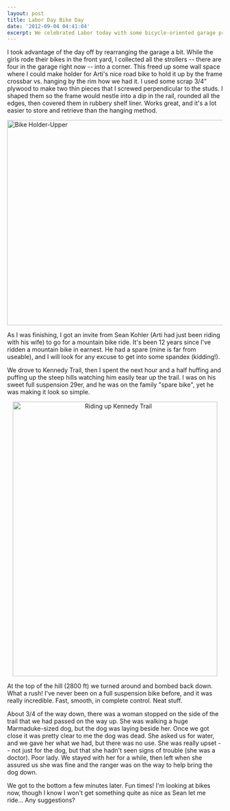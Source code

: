 ```yaml
---
layout: post
title: Labor Day Bike Day
date: '2012-09-04 04:41:04'
excerpt: We celebrated Labor today with some bicycle-oriented garage projects, and I went for a ride with Sean Kohler, after 12 years away from a mountain bike.
---
```

I took advantage of the day off by rearranging the garage a bit.  While the girls rode their bikes in the front yard, I collected all the strollers -- there are four in the garage right now -- into a corner.  This freed up some wall space where I could make holder for Arti's nice road bike to hold it up by the frame crossbar vs. hanging by the rim how we had it.  I used some scrap 3/4" plywood to make two thin pieces that I screwed perpendicular to the studs.  I shaped them so the frame would nestle into a dip in the rail, rounded all the edges, then covered them in rubbery shelf liner.  Works great, and it's a lot easier to store and retrieve than the hanging method.

<a href="http://www.flickr.com/photos/thenobot/7927584826/" title="Bike Holder-Upper by thenobot, on Flickr"><img src="https://farm9.staticflickr.com/8443/7927584826_b50c730ec1_z.jpg" width="640" height="478" alt="Bike Holder-Upper"></a>

As I was finishing, I got an invite from Sean Kohler (Arti had just been riding with his wife) to go for a mountain bike ride.  It's been 12 years since I've ridden a mountain bike in earnest.  He had a spare (mine is far from useable), and I will look for any excuse to get into some spandex (kidding!).  

We drove to Kennedy Trail, then I spent the next hour and a half huffing and puffing up the steep hills watching him easily tear up the trail.  I was on his sweet full suspension 29er, and he was on the family "spare bike", yet he was making it look so simple.

<div style="text-align:center;"><a href="http://www.flickr.com/photos/thenobot/7927553622/" title="Riding up Kennedy Trail by thenobot, on Flickr"><img src="https://farm9.staticflickr.com/8307/7927553622_ec7edae8d3_z.jpg" width="478" height="640" alt="Riding up Kennedy Trail"></a></div>

At the top of the hill (2800 ft) we turned around and bombed back down.  What a rush!  I've never been on a full suspension bike before, and it was really incredible.  Fast, smooth, in complete control.  Neat stuff.

About 3/4 of the way down, there was a woman stopped on the side of the trail that we had passed on the way up.  She was walking a huge Marmaduke-sized dog, but the dog was laying beside her.  Once we got close it was pretty clear to me the dog was dead.  She asked us for water, and we gave her what we had, but there was no use.  She was really upset -- not just for the dog, but that she hadn't seen signs of trouble (she was a doctor).  Poor lady.  We stayed with her for a while, then left when she assured us she was fine and the ranger was on the way to help bring the dog down.

We got to the bottom a few minutes later.  Fun times!  I'm looking at bikes now, though I know I won't get something quite as nice as Sean let me ride...  Any suggestions?
